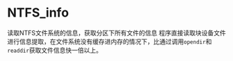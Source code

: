 # NTFS_info

读取NTFS文件系统的信息，获取分区下所有文件的信息
程序直接读取块设备文件进行信息提取，在文件系统没有缓存进内存的情况下，比通过调用`opendir`和`readdir`获取文件信息快一倍以上。